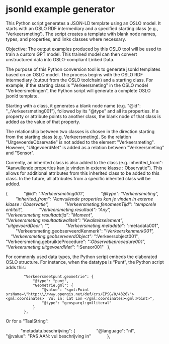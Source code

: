 # jsonld example generator

This Python script generates a JSON-LD template using an OSLO model. It starts with an OSLO RDF intermediary and a specified starting class (e.g., 'Verkeersmeting'). The script creates a template with blank node names, types, and properties, and links classes where necessary.

Objective: The output examples produced by this OSLO tool will be used to train a custom GPT model. This trained model can then convert unstructured data into OSLO-compliant Linked Data.





The purpose of this Python conversion tool is to generate jsonld templates based on an OSLO model. The process begins with the OSLO RDF intermediary (output from the OSLO toolchain) and a starting class. For example, if the starting class is "Verkeersmeting" in the OSLO model "Verkeersmetingen", the Python script will generate a complete OSLO jsonld template.

Starting with a class, it generates a blank node name (e.g. "@id": "_:Verkeersmeting001"), followed by its "@type" and all its properties. If a property or attribute points to another class, the blank node of that class is added as the value of that property.



The relationship between two classes is chosen in the direction starting from the starting class (e.g. Verkeersmeting). So the relation "UitgevoerdeObservatie" is not added to the element "Verkeersmeting". However, "UitgevoerdMet" is added as a relation between "Verkeersmeting" and "Sensor".

Currently, an inherited class is also added to the class (e.g. inherited_from": "Aanvullende properties kan je vinden in externe klasse : Observatie"). This allows for additional attributes from this inherited class to be added to this class. In the future, all attributes from a specific inherited class will be added.



{
            "@id": "_:Verkeersmeting001",
            "@type": "Verkeersmeting",
            "inherited_from": "Aanvullende properties kan je vinden in externe klasse : Observatie",
            "Verkeersmeting.fenomeenTijd": "temporele entiteit",
            "Verkeersmeting.resultaat": "Any",
            "Verkeersmeting.resultaattijd": "Moment",
            "Verkeersmeting.resultaatkwaliteit": "Kwaliteitselement",
            "uitgevoerdDoor": "",
            "Verkeersmeting.metadata": "_:metadata001",
            "Verkeersmeting.geobserveerdKenmerk": "_:Verkeerskenmerk001",
            "Verkeersmeting.geobserveerdObject": "_:Verkeersobject001",
            "Verkeersmeting.gebruikteProcedure": "_:Observatieprocedure001",
            "Verkeersmeting.uitgevoerdMet": "_:Sensor001"
  },



For commonly used data types, the Python script embeds the elaborated OSLO structure. For instance, when the datatype is “Punt”, the Python script adds this:

            "Verkeersmeetpunt.geometrie": {
                "@type": "punt",
                "Geometrie.gml": {
                    "@value": "<gml:Point srsName=\"http:\\//www.opengis.net/def/crs/EPSG/0/4326\"><gml:coordinates>  Vul in: Lat Lon </gml:coordinates><gml:Point>",
                    "@type": "geosparql:gmlliteral"
                }
            },

Or for a “TaalString”:

            "metadata.beschrijving": {
                "@language": "nl",
                "@value": "PAS AAN: vul beschrijving in"
            },
